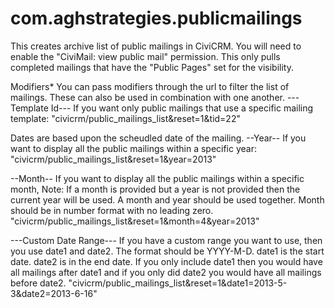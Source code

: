 com.aghstrategies.publicmailings
================================
This creates archive list of public mailings in CiviCRM. You will need to enable the "CiviMail: view public mail" permission. This only pulls completed mailings that have the "Public Pages" set for the visibility.

Modifiers*
You can pass modifiers through the url to filter the list of mailings. These can also be used in combination with one another. ---Template Id--- If you want only public mailings that use a specific mailing template: "civicrm/public_mailings_list&reset=1&tid=22"

Dates are based upon the scheudled date of the mailing. --Year-- If you want to display all the public mailings within a specific year: "civicrm/public_mailings_list&reset=1&year=2013"

--Month-- If you want to display all the public mailings within a specific month, Note: If a month is provided but a year is not provided then the current year will be used. A month and year should be used together. Month should be in number format with no leading zero. "civicrm/public_mailings_list&reset=1&month=4&year=2013"

---Custom Date Range--- If you have a custom range you want to use, then you use date1 and date2. The format should be YYYY-M-D. date1 is the start date. date2 is in the end date. If you only include date1 then you would have all mailings after date1 and if you only did date2 you would have all mailings before date2. "civicrm/public_mailings_list&reset=1&date1=2013-5-3&date2=2013-6-16"
